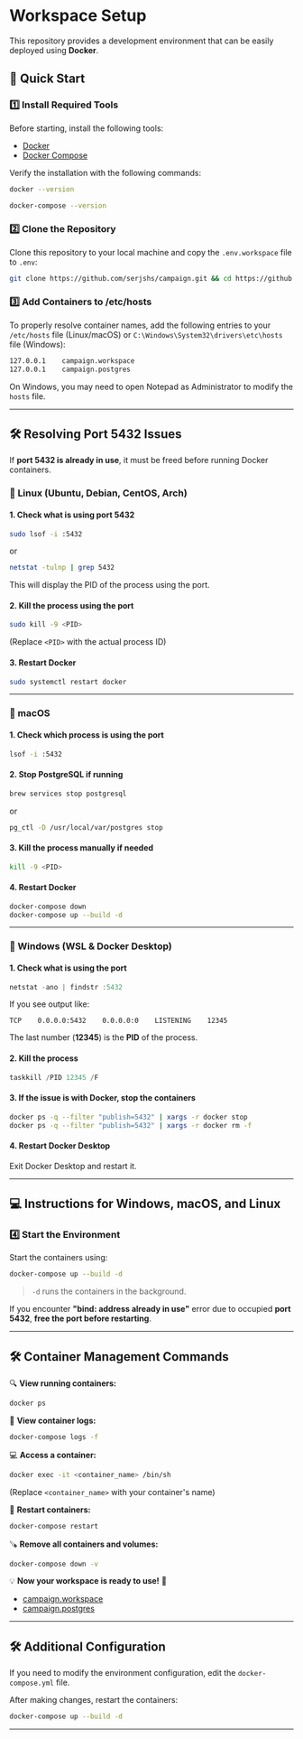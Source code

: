 # **Workspace Setup**

This repository provides a development environment that can be easily deployed using **Docker**.

## **🚀 Quick Start**

### **1️⃣ Install Required Tools**

Before starting, install the following tools:

- [Docker](https://www.docker.com/)
- [Docker Compose](https://docs.docker.com/compose/)

Verify the installation with the following commands:

```sh
docker --version
```

```sh
docker-compose --version
```

### **2️⃣ Clone the Repository**

Clone this repository to your local machine and copy the `.env.workspace` file to `.env`:

```sh
git clone https://github.com/serjshs/campaign.git && cd https://github.com/serjshs/campaign.git && cp .env.workspace .env
```

### **3️⃣ Add Containers to /etc/hosts**

To properly resolve container names, add the following entries to your `/etc/hosts` file (Linux/macOS) or `C:\Windows\System32\drivers\etc\hosts` file (Windows):

```sh
127.0.0.1    campaign.workspace
127.0.0.1    campaign.postgres
```

On Windows, you may need to open Notepad as Administrator to modify the `hosts` file.

---

## **🛠 Resolving Port 5432 Issues**

If **port 5432 is already in use**, it must be freed before running Docker containers.

### **🔹 Linux (Ubuntu, Debian, CentOS, Arch)**

#### **1. Check what is using port 5432**

```sh
sudo lsof -i :5432
```

or

```sh
netstat -tulnp | grep 5432
```

This will display the PID of the process using the port.

#### **2. Kill the process using the port**

```sh
sudo kill -9 <PID>
```

(Replace `<PID>` with the actual process ID)

#### **3. Restart Docker**

```sh
sudo systemctl restart docker
```

---

### **🔹 macOS**

#### **1. Check which process is using the port**

```sh
lsof -i :5432
```

#### **2. Stop PostgreSQL if running**

```sh
brew services stop postgresql
```

or

```sh
pg_ctl -D /usr/local/var/postgres stop
```

#### **3. Kill the process manually if needed**

```sh
kill -9 <PID>
```

#### **4. Restart Docker**

```sh
docker-compose down
docker-compose up --build -d
```

---

### **🔹 Windows (WSL & Docker Desktop)**

#### **1. Check what is using the port**

```powershell
netstat -ano | findstr :5432
```

If you see output like:

```
TCP    0.0.0.0:5432    0.0.0.0:0    LISTENING    12345
```

The last number (**12345**) is the **PID** of the process.

#### **2. Kill the process**

```powershell
taskkill /PID 12345 /F
```

#### **3. If the issue is with Docker, stop the containers**

```sh
docker ps -q --filter "publish=5432" | xargs -r docker stop
docker ps -q --filter "publish=5432" | xargs -r docker rm -f
```

#### **4. Restart Docker Desktop**

Exit Docker Desktop and restart it.

---

## **💻 Instructions for Windows, macOS, and Linux**

### **4️⃣ Start the Environment**

Start the containers using:

```sh
docker-compose up --build -d
```

> `-d` runs the containers in the background.

If you encounter **"bind: address already in use"** error due to occupied **port 5432**, **free the port before restarting**.

---

## **🛠 Container Management Commands**

🔍 **View running containers:**

```sh
docker ps
```

📝 **View container logs:**

```sh
docker-compose logs -f
```

💻 **Access a container:**

```sh
docker exec -it <container_name> /bin/sh
```

(Replace `<container_name>` with your container's name)

🔄 **Restart containers:**

```sh
docker-compose restart
```

🪚 **Remove all containers and volumes:**

```sh
docker-compose down -v
```

💡 **Now your workspace is ready to use!** 🎉

- [campaign.workspace](http://localhost:3000/)
- [campaign.postgres](http://localhost:5432/)

---

## **🛠 Additional Configuration**

If you need to modify the environment configuration, edit the `docker-compose.yml` file.

After making changes, restart the containers:

```sh
docker-compose up --build -d
```

---
